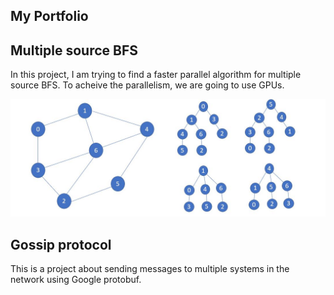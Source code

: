My Portfolio
---

## Multiple source BFS

In this project, I am trying to find a faster parallel algorithm for multiple source BFS. To acheive the parallelism, we are going to use GPUs. 
<center><img src="images/bfs and its instannes.JPG"/></center>

## Gossip protocol

This is a project about sending messages to multiple systems in the network using Google protobuf.

